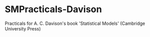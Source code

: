 # SMPracticals-Davison
Practicals for A. C. Davison's book 'Statistical Models' (Cambridge University Press)

